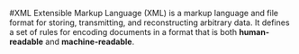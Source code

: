 #XML
Extensible Markup Language (XML) is a markup language and file format for storing, transmitting, and reconstructing arbitrary data. It defines a set of rules for encoding documents in a format that is both **human-readable** and **machine-readable**.